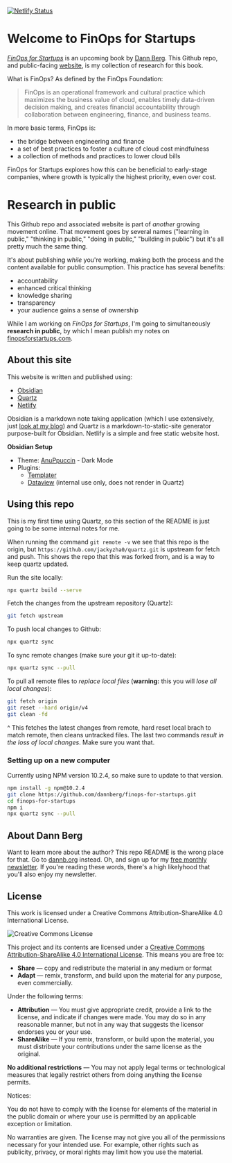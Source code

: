 [![Netlify Status](https://api.netlify.com/api/v1/badges/869aff8b-c740-418f-9358-a8024a2e5913/deploy-status)](https://app.netlify.com/sites/finopsforstartups/deploys)
# Welcome to FinOps for Startups

_[FinOps for Startups](https://finopsforstartups.com)_ is an upcoming book by [Dann Berg](https://dannb.org). This Github repo, and public-facing [website](https://finopsforstartups.com), is my collection of research for this book.

What is FinOps? As defined by the FinOps Foundation:

> FinOps is an operational framework and cultural practice which maximizes the business value of cloud, enables timely data-driven decision making, and creates financial accountability through collaboration between engineering, finance, and business teams.

In more basic terms, FinOps is:

- the bridge between engineering and finance
- a set of best practices to foster a culture of cloud cost mindfulness
- a collection of methods and practices to lower cloud bills

FinOps for Startups explores how this can be beneficial to early-stage companies, where growth is typically the highest priority, even over cost.

# Research in public

This Github repo and associated website is part of _another_ growing movement online. That movement goes by several names ("learning in public," "thinking in public," "doing in public," "building in public") but it's all pretty much the same thing.

It's about publishing _while_ you're working, making both the process and the content available for public consumption. This practice has several benefits:

- accountability
- enhanced critical thinking
- knowledge sharing
- transparency
- your audience gains a sense of ownership

While I am working on _FinOps for Startups_, I'm going to simultaneously **research in public**, by which I mean publish my notes on [finopsforstartups.com](https://finopsforstartups.com).

## About this site

This website is written and published using:

- [Obsidian](https://obsidian.md)
- [Quartz](https://quartz.jzhao.xyz)
- [Netlify](https://www.netlify.com/)

Obsidian is a markdown note taking application (which I use extensively, just [look at my blog](https://dannb.org/blog/)) and Quartz is a markdown-to-static-site generator purpose-built for Obsidian. Netlify is a simple and free static website host.

**Obsidian Setup**

- Theme: [AnuPpuccin](https://github.com/AnubisNekhet/AnuPpuccin) - Dark Mode
- Plugins:
	- [Templater](https://silentvoid13.github.io/Templater/introduction.html)
	- [Dataview](https://blacksmithgu.github.io/obsidian-dataview/) (internal use only, does not render in Quartz)

## Using this repo

This is my first time using Quartz, so this section of the README is just going to be some internal notes for me.

When running the command `git remote -v` we see that this repo is the origin, but `https://github.com/jackyzha0/quartz.git` is upstream for fetch and push. This shows the repo that this was forked from, and is a way to keep quartz updated.

Run the site locally:
```sh
npx quartz build --serve
```

Fetch the changes from the upstream repository (Quartz):
```sh
git fetch upstream
```

To push local changes to Github:
```sh
npx quartz sync
```

To sync remote changes (make sure your git it up-to-date):
```sh
npx quartz sync --pull
```

To pull all remote files to *replace local files* (**warning:** this you will *lose all local changes*):
```sh
git fetch origin
git reset --hard origin/v4
git clean -fd
```

^ This fetches the latest changes from remote, hard reset local brach to match remote, then cleans untracked files. The last two commands *result in the loss of local changes*. Make sure you want that.
### Setting up on a new computer
Currently using NPM version 10.2.4, so make sure to update to that version.

```sh
npm install -g npm@10.2.4
git clone https://github.com/dannberg/finops-for-startups.git
cd finops-for-startups
npm i
npx quartz sync --pull
```

## About Dann Berg

Want to learn more about the author? This repo README is the wrong place for that. Go to [dannb.org](https://dannb.org) instead. Oh, and sign up for my [free monthly newsletter](https://dannberg.substack.com). If you're reading these words, there's a high likelyhood that you'll also enjoy my newsletter.

## License

This work is licensed under a Creative Commons Attribution-ShareAlike 4.0 International License.

![Creative Commons License](https://i.creativecommons.org/l/by-sa/4.0/88x31.png)

This project and its contents are licensed under a [Creative Commons Attribution-ShareAlike 4.0 International License](https://creativecommons.org/licenses/by-sa/4.0/). This means you are free to:

- **Share** — copy and redistribute the material in any medium or format
- **Adapt** — remix, transform, and build upon the material for any purpose, even commercially.

Under the following terms:

- **Attribution** — You must give appropriate credit, provide a link to the license, and indicate if changes were made. You may do so in any reasonable manner, but not in any way that suggests the licensor endorses you or your use.
- **ShareAlike** — If you remix, transform, or build upon the material, you must distribute your contributions under the same license as the original.

**No additional restrictions** — You may not apply legal terms or technological measures that legally restrict others from doing anything the license permits.

Notices:

You do not have to comply with the license for elements of the material in the public domain or where your use is permitted by an applicable exception or limitation.

No warranties are given. The license may not give you all of the permissions necessary for your intended use. For example, other rights such as publicity, privacy, or moral rights may limit how you use the material.
